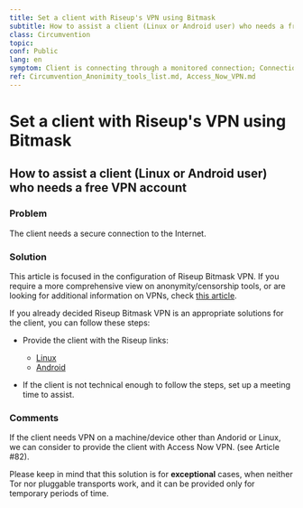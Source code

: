 ```yaml
---
title: Set a client with Riseup's VPN using Bitmask
subtitle: How to assist a client (Linux or Android user) who needs a free VPN account
class: Circumvention 
topic:
conf: Public
lang: en
symptom: Client is connecting through a monitored connection; Connection to Tor is blocked; Client's Internet connection is censored; Client requires Internet access through open or insecure connections
ref: Circumvention_Anonimity_tools_list.md, Access_Now_VPN.md
---
```


# Set a client with Riseup's VPN using Bitmask
## How to assist a client (Linux or Android user) who needs a free VPN account

### Problem

The client needs a secure connection to the Internet.

### Solution

This article is focused in the configuration of Riseup Bitmask VPN. If you require a more comprehensive view on anonymity/censorship tools, or are looking for additional information on VPNs, check [this article](Circumvention_Anonimity_tools_list.md).

If you already decided Riseup Bitmask VPN is an appropriate solutions for the client, you can follow these steps:

- Provide the client with the Riseup links:
    - [Linux](https://help.riseup.net/en/vpn/how-to/linux)
    - [Android](https://help.riseup.net/en/vpn/how-to/android)

- If the client is not technical enough to follow the steps, set up a meeting time to assist.


### Comments

If the client needs VPN on a machine/device other than Andorid or Linux, we can consider to provide the client with Access Now VPN. (see Article #82).

Please keep in mind that this solution is for **exceptional** cases, when neither Tor nor pluggable transports work, and it can be provided only for temporary periods of time.

